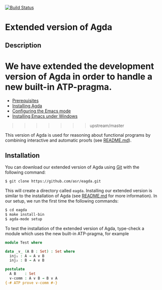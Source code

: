 [![Build Status](https://travis-ci.org/asr/eagda.svg?branch=master)](https://travis-ci.org/asr/eagda)

Extended version of Agda
========================

Description
-----------

We have extended the development version of Agda in order to handle a
new built-in ATP-pragma.
=======
* [Prerequisites](#prerequisites)
* [Installing Agda](#installing-agda)
* [Configuring the Emacs mode](#configuring-the-emacs-mode)
* [Installing Emacs under Windows](#installing-emacs-under-windows)
>>>>>>> upstream/master

This version of Agda is used for reasoning about functional programs
by combining interactive and automatic proofs (see
[README.md](https://github.com/asr/fotc/blob/master/README.md)).

Installation
------------

You can download our extended version of Agda using
[Git](http://git-scm.com/) with the following command:

````bash
$ git clone https://github.com/asr/eagda.git
````

This will create a directory called `eagda`. Installing our extended
version is similar to the installation of Agda (see
[README.md](https://github.com/agda/agda/blob/master/README.md) for
more information). In our setup, we run the first time the following
commands:

````bash
$ cd eagda
$ make install-bin
$ agda-mode setup
````

To test the installation of the extended version of Agda, type-check a
module which uses the new built-in ATP-pragma, for example

````Agda
module Test where

data _∨_ (A B : Set) : Set where
  inj₁ : A → A ∨ B
  inj₂ : B → A ∨ B

postulate
  A B    : Set
  ∨-comm : A ∨ B → B ∨ A
{-# ATP prove ∨-comm #-}
````
